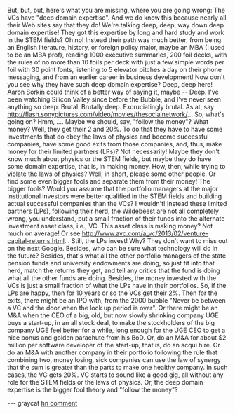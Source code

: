 

But, but, but, here's what you are missing, where you are going wrong: The VCs have "deep domain expertise". And we do know this because nearly all their Web sites say that they do! We're talking deep, deep, way down deep domain expertise!
They got this expertise by long and hard study and work in the STEM fields? Oh no! Instead their path was much better, from being an English literature, history, or foreign policy major, maybe an MBA (I used to be an MBA prof), reading 1000 executive summaries, 200 foil decks, with the rules of no more than 10 foils per deck with just a few simple words per foil with 30 point fonts, listening to 5 elevator pitches a day on their phone messaging, and from an earlier career in business development!
Now don't you see why they have such deep domain expertise? Deep, deep here!
Aaron Sorkin could think of a better way of saying it, maybe -- Deep. I've been watching Silicon Valley since before the Bubble, and I've never seen anything so deep. Brutal. Brutally deep. Excruciatingly brutal. As at, say
http://flash.sonypictures.com/video/movies/thesocialnetwork/...
So, what's going on? Hmm, .... Maybe we should, say, "follow the money"? What money? Well, they get their 2 and 20%. To do that they have to have some investments that do obey the laws of physics and become successful companies, have some good exits from those companies, and, thus, make money for their limited partners (LPs)?
Not necessarily! Maybe they don't know much about physics or the STEM fields, but maybe they do have some domain expertise, that is, in making money.
How, then, while trying to violate the laws of physics?
Well, in short, please some other people. Or find some even bigger fools and separate them from their money!
The bigger fools? Would you assume that the portfolio managers at the major institutional investors were better qualified in the STEM fields and building actual successful companies than the VCs? I wouldn't!
Instead these limited partners (LPs), following their herd, the Wildebeest are not all completely wrong, you understand, put a small fraction of their funds into the alternate investment asset class, i.e., VC.
This asset class is making money? Not much on average! Or see
http://www.avc.com/a_vc/2013/02/venture-capital-returns.html...
Still, the LPs invest! Why? They don't want to miss out on the next Google. Besides, who can be sure what technology will do in the future? Besides, that's what all the other portfolio managers of the state pension funds and university endowments are doing, so just fit into that herd, match the returns they get, and tell any critics that the fund is doing what all the other funds are doing. Besides, the money invested with the VCs is just a small fraction of what the LPs have in their portfolios.
So, if the LPs are happy, then for 10 years or so the VCs get their 2%. Then for the exits, there might be an IPO with, from the 2000 bubble "Never be between a VC and the door when the lock up period is over". Or there might be an M&A when the CEO of a big, old, but now slowly shrinking company UGE buys a start-up, in an all stock deal, to make the stockholders of the big company UGE feel better for a while, long enough for the UGE CEO to get a nice bonus and golden parachute from his BoD. Or, do an M&A for about $2 million per software developer of the start-up, that is, do an acqui hire. Or do an M&A with another company in their portfolio following the rule that combining two, money losing, sick companies can use the law of synergy that the sum is greater than the parts to make one healthy company. In such cases, the VC gets 20%.
VC starts to sound like a good gig, all without any role for the STEM fields or the laws of physics. Or, the deep domain expertise is the bigger fool theory and "follow the money"?

--- graycat [hn comment](https://news.ycombinator.com/item?id=8543150)